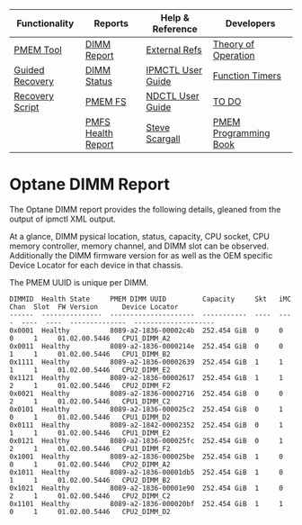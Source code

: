 | Functionality | Reports | Help & Reference | Developers |
| ------------- | ------- | ---------------- | ---------- |
| [PMEM Tool](README.md) | [DIMM Report](Optane_DIMM_Report.md) | [External Refs](References.md) | [Theory of Operation](TheoryofOperation.md) |
| [Guided Recovery](Guided_Recovery.md) | [DIMM Status](DIMM_Status.md) | [IPMCTL User Guide](https://docs.pmem.io/ipmctl-user-guide/) | [Function Timers](Function_Timers.md) |
| [Recovery Script](Recovery_Script.md) | [PMEM FS](PMFS_Report.md)  | [NDCTL User Guide](https://docs.pmem.io/ndctl-user-guide/) | [TO DO](ToDo.md) |
|   | [PMFS Health Report](Healthy_PMFS_Report.md)  | [Steve Scargall](https://stevescargall.com/)  | [PMEM Programming Book](https://pmem.io/books/) |

# Optane DIMM Report
The Optane DIMM report provides the following details, gleaned from the output of ipmctl XML output.

At a glance, DIMM pysical location, status, capacity, CPU socket, CPU memory controller, memory channel, and DIMM slot can be observed.
Additionally the DIMM firmware version for as well as the OEM specific Device Locator for each device in that chassis.

The PMEM UUID is unique per DIMM.

```
DIMMID  Health State     PMEM DIMM UUID         Capacity     Skt   iMC   Chan  Slot  FW Version      Device Locator
------  ---------------  ---------------------  -----------  ----  ----  ----  ----  --------------  --------------------
0x0001  Healthy          8089-a2-1836-00002c4b  252.454 GiB  0     0     0     1     01.02.00.5446   CPU1_DIMM_A2
0x0011  Healthy          8089-a2-1836-0000214e  252.454 GiB  0     0     1     1     01.02.00.5446   CPU1_DIMM_B2
0x1111  Healthy          8089-a2-1836-00002639  252.454 GiB  1     1     1     1     01.02.00.5446   CPU2_DIMM_E2
0x1121  Healthy          8089-a2-1836-00002617  252.454 GiB  1     1     2     1     01.02.00.5446   CPU2_DIMM_F2
0x0021  Healthy          8089-a2-1836-00002716  252.454 GiB  0     0     2     1     01.02.00.5446   CPU1_DIMM_C2
0x0101  Healthy          8089-a2-1836-000025c2  252.454 GiB  0     1     0     1     01.02.00.5446   CPU1_DIMM_D2
0x0111  Healthy          8089-a2-1842-00002352  252.454 GiB  0     1     1     1     01.02.00.5446   CPU1_DIMM_E2
0x0121  Healthy          8089-a2-1836-000025fc  252.454 GiB  0     1     2     1     01.02.00.5446   CPU1_DIMM_F2
0x1001  Healthy          8089-a2-1836-000025be  252.454 GiB  1     0     0     1     01.02.00.5446   CPU2_DIMM_A2
0x1011  Healthy          8089-a2-1836-00001db5  252.454 GiB  1     0     1     1     01.02.00.5446   CPU2_DIMM_B2
0x1021  Healthy          8089-a2-1836-00001e90  252.454 GiB  1     0     2     1     01.02.00.5446   CPU2_DIMM_C2
0x1101  Healthy          8089-a2-1836-000020bf  252.454 GiB  1     1     0     1     01.02.00.5446   CPU2_DIMM_D2
```
